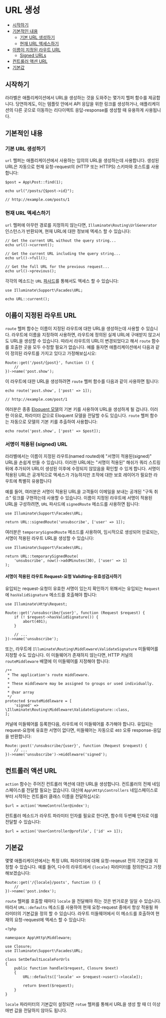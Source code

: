 # URL 생성

- [시작하기](#introduction)
- [기본적인 내용](#the-basics)
    - [기본 URL 생성하기](#generating-basic-urls)
    - [현재 URL 엑세스하기](#accessing-the-current-url)
- [이름이 지정된 라우트 URL](#urls-for-named-routes)
    - [Signed URLs](#signed-urls)
- [컨트롤러 액션 URL](#urls-for-controller-actions)
- [기본값](#default-values)

<a name="introduction"></a>
## 시작하기

라라벨은 애플리케이션에서 URL을 생성하는 것을 도와주는 몇가지 헬퍼 함수를 제공합니다. 당연하게도, 이는 템플릿 안에서 API 응답을 위한 링크를 생성하거나, 애플리케이션의 다른 곳으로 이동하는 리다이렉트 응답-response를 생성할 때 유용하게 사용됩니다.

<a name="the-basics"></a>
## 기본적인 내용

<a name="generating-basic-urls"></a>
### 기본 URL 생성하기

`url` 헬퍼는 애플리케이션에서 사용하는 임의의 URL을 생성하는데 사용합니다. 생성된 URL은 자동으로 현재 요청-request의 (HTTP 또는 HTTPS) 스키마와 호스트를 사용합니다:

    $post = App\Post::find(1);

    echo url("/posts/{$post->id}");

    // http://example.com/posts/1

<a name="accessing-the-current-url"></a>
### 현재 URL 엑세스하기

`url` 헬퍼에 아무런 경로를 지정하지 않는다면, `Illuminate\Routing\UrlGenerator` 인스턴스가 반환되며, 현재 URL에 대한 정보에 엑세스 할 수 있습니다:

    // Get the current URL without the query string...
    echo url()->current();

    // Get the current URL including the query string...
    echo url()->full();

    // Get the full URL for the previous request...
    echo url()->previous();

각각의 메소드는 `URL` [파사드](/docs/{{version}}/facades)를 통해서도 엑세스 할 수 있습니다:

    use Illuminate\Support\Facades\URL;

    echo URL::current();

<a name="urls-for-named-routes"></a>
## 이름이 지정된 라우트 URL

`route` 헬퍼 함수는 이름이 지정된 라우트에 대한 URL을 생성하는데 사용할 수 있습니다. 라우트에 이름을 지정하여 사용하면, 라우트에 정의된 실제 URL에 구애받지 않고서도 URL을 생성할 수 있습니다. 따라서 라우트의 URL이 변경되었다고 해서 `route` 함수를 호출한 곳을 모두 수정할 필요가 없습니다. 예를 들자면 애플리케이션에서 다음과 같이 정의된 라우트를 가지고 있다고 가정해보십시오:

    Route::get('/post/{post}', function () {
        //
    })->name('post.show');

이 라우트에 대한 URL을 생성하려면 `route` 헬퍼 함수를 다음과 같이 사용하면 됩니다:

    echo route('post.show', ['post' => 1]);

    // http://example.com/post/1

여러분은 종종 [Eloquent 모델](/docs/{{version}}/eloquent)의 기본 키를 사용하여 URL을 생성하게 될 겁니다. 이러한 이유로, 파라미터 값으로 Eloquent 모델을 전달할 수도 있습니다. `route` 헬퍼 함수는 자동으로 모델의 기본 키를 추출하여 사용합니다:

    echo route('post.show', ['post' => $post]);

<a name="signed-urls"></a>
### 서명이 적용된 (signed) URL

라라벨에서는 이름이 지정된 라우트(named routed)에 "서명이 적용된(signed)" URL을 손쉽게 만들 수 있습니다. 이러한 URL에는 "서명이 적용된" 해쉬가 쿼리 스트링뒤에 추가되어 URL이 생성된 이후에 수정되지 않았음을 확인할 수 있게 합니다. 서명이 적용된 URL은 공개적으로 엑세스가 가능하지만 조작에 대한 보호 레이어가 필요한 라우트에 특별히 유용합니다

예를 들어, 여러분은 서명이 적용된 URL을 고객들이 이메일을 보내는 공개된 "구독 취소" 링크를 구현하는데 사용할 수 있습니다. 이름이 지정된 라우트에 서명이 적용된 URL을 구성하려면, `URL` 파사드에 `signedRoute` 메소드를 사용하면 됩니다:

    use Illuminate\Support\Facades\URL;

    return URL::signedRoute('unsubscribe', ['user' => 1]);

여러분은 `temporarySignedRoute` 메소드를 사용하여, 임시적으로 생성되어 만료되는, 서명이 적용된 라우트 URL을 생성할 수 있습니다:

    use Illuminate\Support\Facades\URL;

    return URL::temporarySignedRoute(
        'unsubscribe', now()->addMinutes(30), ['user' => 1]
    );

#### 서명이 적용된 라우트 Request-요청 Validting-유효성검사하기

유입되는 request-요청이 유효한 서명이 있는지 확인하기 위해서는 유입되는 `Request` 에 `hasValidSignature` 메소드를 호출해야 합니다:

    use Illuminate\Http\Request;

    Route::get('/unsubscribe/{user}', function (Request $request) {
        if (! $request->hasValidSignature()) {
            abort(401);
        }

        // ...
    })->name('unsubscribe');

또는, 라우트에 `Illuminate\Routing\Middleware\ValidateSignature` 미들웨어를 지정할 수도 있습니다. 이 미들웨어가 존재하지 않는다면, HTTP 커널의 `routeMiddleware` 배열에 이 미들웨어를 지정해야 합니다:

    /**
     * The application's route middleware.
     *
     * These middleware may be assigned to groups or used individually.
     *
     * @var array
     */
    protected $routeMiddleware = [
        'signed' => \Illuminate\Routing\Middleware\ValidateSignature::class,
    ];

커널에 미들웨어를 등록한다음, 라우트에 이 미들웨어를 추가해야 합니다. 유입되는 request-요청에 유효한 서명이 없다면, 미들웨어는 자동으로 `403` 오류 response-응답을 반환합니다:

    Route::post('/unsubscribe/{user}', function (Request $request) {
        // ...
    })->name('unsubscribe')->middleware('signed');

<a name="urls-for-controller-actions"></a>
## 컨트롤러 액션 URL

`action` 함수는 주어진 컨트롤러 액션에 대한 URL을 생성합니다. 컨트롤러의 전체 네임스페이스를 전달할 필요는 없습니다. 대신에 `App\Http\Controllers` 네임스페이스로부터 시작하는 컨트롤러 클래스 이름을 전달하십시오:

    $url = action('HomeController@index');

컨트롤러 메소드가 라우트 파라미터 인자를 필요로 한다면, 함수의 두번째 인자로 이를 전달할 수 있습니다:

    $url = action('UserController@profile', ['id' => 1]);

<a name="default-values"></a>
## 기본값

몇몇 애플리케이션에서는 특정 URL 파라미터에 대해 요청-reqeust 전의 기본값을 지정할 수 있습니다. 예를 들어, 다수의 라우트에서 `{locale}` 파라미터를 정의한다고 가정해보겠습니다:

    Route::get('/{locale}/posts', function () {
        //
    })->name('post.index');

`route` 헬퍼를 호출할 때마다 `locale` 을 전달해야 하는 것은 번거로운 일일 수 있습니다. 따라서 `URL::defaults` 메소드를 사용하여 현재 요청-request 중에서 항상 적용될 파라미터의 기본값을 정의 할 수 있습니다. 라우트 미들웨어에서 이 메소드를 호출하여 현재의 요청-request에 엑세스 할 수 있습니다:

    <?php

    namespace App\Http\Middleware;

    use Closure;
    use Illuminate\Support\Facades\URL;

    class SetDefaultLocaleForUrls
    {
        public function handle($request, Closure $next)
        {
            URL::defaults(['locale' => $request->user()->locale]);

            return $next($request);
        }
    }

`locale` 파라미터의 기본값이 설정되면 `rotue` 헬퍼를 통해서 URL을 생성 할 때 더 이상 매번 값을 전달하지 않아도 됩니다.

